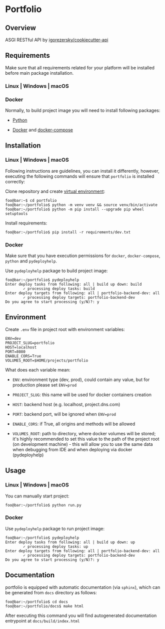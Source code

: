 # Portfolio

## Overview

ASGI RESTful API by [igorezersky/cookiecutter-api](https://github.com/igorezersky/cookiecutter-api)

## Requirements

Make sure that all requirements related for your platform will be installed before main package installation.

### Linux | Windows | macOS

### Docker

Normally, to build project image you will need to install following packages:

- [Python](https://python.org/downloads)

- [Docker](https://docs.docker.com/get-docker/) and [docker-compose](https://docs.docker.com/compose/install/)

## Installation

### Linux | Windows | macOS

Following instructions are guidelines, you can install it differently, however,
executing the following commands will ensure that `portfolio` is installed correctly:

Clone repository and create [virtual environment](https://docs.python.org/3/library/venv.html):

```console
foo@bar:~$ cd portfolio
foo@bar:~/portfolio$ python -m venv venv && source venv/bin/activate
foo@bar:~/portfolio$ python -m pip install --upgrade pip wheel setuptools
```

Install requirements:

```console
foo@bar:~/portfolio$ pip install -r requirements/dev.txt
```

### Docker

Make sure that you have execution permissions for `docker`, `docker-compose`, `python` and `pydeployhelp`.

Use `pydeployhelp` package to build project image:

```console
foo@bar:~/portfolio$ pydeployhelp
Enter deploy tasks from following: all | build up down: build
        ✓ processing deploy tasks: build
Enter deploy targets from following: all | portfolio-backend-dev: all
        ✓ processing deploy targets: portfolio-backend-dev
Do you agree to start processing (y/N)?: y
```

## Environment

Create `.env` file in project root with environment variables:

```text
ENV=dev
PROJECT_SLUG=portfolio
HOST=localhost
PORT=8080
ENABLE_CORS=True
VOLUMES_ROOT=$HOME/projects/portfolio
```

What does each variable mean:

* `ENV`: environment type (dev, prod), could contain any value, but for production please set `ENV=prod`

* `PROJECT_SLUG`: this name will be used for docker containers creation

* `HOST`: backend host (e.g. localhost, project.dns.com)

* `PORT`: backend port, will be ignored when `ENV=prod`

* `ENABLE_CORS`: if True, all origins and methods will be allowed

* `VOLUMES_ROOT`: path to directory, where docker volumes will be stored; it's highly recommended to set this value to the path of the project root (on development machine) - this will allow you to use the same data when debugging from IDE and when deploying via docker (pydeployhelp)

## Usage

### Linux | Windows | macOS

You can manually start project:

```console
foo@bar:~/portfolio$ python run.py
```

### Docker

Use `pydeployhelp` package to run project image:

```console
foo@bar:~/portfolio$ pydeployhelp
Enter deploy tasks from following: all | build up down: up
        ✓ processing deploy tasks: up
Enter deploy targets from following: all | portfolio-backend-dev: all
        ✓ processing deploy targets: portfolio-backend-dev
Do you agree to start processing (y/N)?: y
```

## Documentation

portfolio is equipped with automatic documentation (via `sphinx`), which can be generated
from `docs` directory as follows:

```console
foo@bar:~/portfolio$ cd docs
foo@bar:~/portfolio/docs$ make html
```

After executing this command you will find autogenerated documentation entrypoint at `docs/build/index.html`
